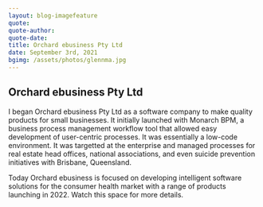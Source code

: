 ```yaml
---
layout: blog-imagefeature
quote: 
quote-author: 
quote-date: 
title: Orchard ebusiness Pty Ltd
date: September 3rd, 2021
bgimg: /assets/photos/glennma.jpg
---
```


## Orchard ebusiness Pty Ltd

I began Orchard ebusiness Pty Ltd as a software company to make quality products for small businesses. It initially launched with Monarch BPM, a business process management workflow tool that allowed easy development of user-centric processes. It was essentially a low-code environment. It was targetted at the enterprise and managed processes for real estate head offices, national associations, and even suicide prevention initiatives with Brisbane, Queensland. 

Today Orchard ebusiness is focused on developing intelligent software solutions for the consumer health market with a range of products launching in 2022. Watch this space for more details.
